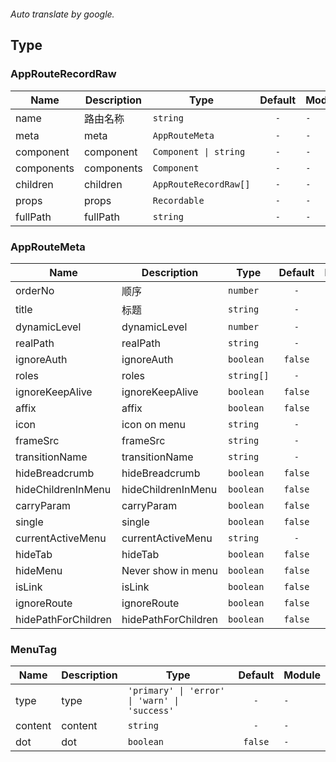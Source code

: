 ```yaml

```

*Auto translate by google.*


## Type


### AppRouteRecordRaw

|Name|Description|Type|Default|Module|
|---|---|---|:---:|---|
|name|路由名称|`string`|`-`|`-`|
|meta|meta|`AppRouteMeta`|`-`|`-`|
|component|component|`Component \| string`|`-`|`-`|
|components|components|`Component`|`-`|`-`|
|children|children|`AppRouteRecordRaw[]`|`-`|`-`|
|props|props|`Recordable`|`-`|`-`|
|fullPath|fullPath|`string`|`-`|`-`|



### AppRouteMeta

|Name|Description|Type|Default|Module|
|---|---|---|:---:|---|
|orderNo|顺序|`number`|`-`|`-`|
|title|标题|`string`|`-`|`-`|
|dynamicLevel|dynamicLevel|`number`|`-`|`-`|
|realPath|realPath|`string`|`-`|`-`|
|ignoreAuth|ignoreAuth|`boolean`|`false`|`-`|
|roles|roles|`string[]`|`-`|`-`|
|ignoreKeepAlive|ignoreKeepAlive|`boolean`|`false`|`-`|
|affix|affix|`boolean`|`false`|`-`|
|icon|icon on menu|`string`|`-`|`-`|
|frameSrc|frameSrc|`string`|`-`|`-`|
|transitionName|transitionName|`string`|`-`|`-`|
|hideBreadcrumb|hideBreadcrumb|`boolean`|`false`|`-`|
|hideChildrenInMenu|hideChildrenInMenu|`boolean`|`false`|`-`|
|carryParam|carryParam|`boolean`|`false`|`-`|
|single|single|`boolean`|`false`|`-`|
|currentActiveMenu|currentActiveMenu|`string`|`-`|`-`|
|hideTab|hideTab|`boolean`|`false`|`-`|
|hideMenu|Never show in menu|`boolean`|`false`|`-`|
|isLink|isLink|`boolean`|`false`|`-`|
|ignoreRoute|ignoreRoute|`boolean`|`false`|`-`|
|hidePathForChildren|hidePathForChildren|`boolean`|`false`|`-`|



### MenuTag

|Name|Description|Type|Default|Module|
|---|---|---|:---:|---|
|type|type|`'primary' \| 'error' \| 'warn' \| 'success'`|`-`|`-`|
|content|content|`string`|`-`|`-`|
|dot|dot|`boolean`|`false`|`-`|


